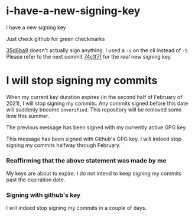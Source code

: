 # i-have-a-new-signing-key
I have a new signing key

Just check github for green checkmarks

[35d6ba9](https://github.com/lexidor/i-have-a-new-signing-key/commit/35d6ba9a6444d55bd74151a98077993ebbf6acf9) doesn't actually sign anything. I used a `-s` on the cli instead of `-S`. Please refer to the next commit [74c1f7f](https://github.com/lexidor/i-have-a-new-signing-key/commit/74c1f7f7db208e5f02e2345d446d863ac96766aa) for the _real_ new signing key.

# I will stop signing my commits

When my current key duration expires (in the second half of February of 2021), I will stop signing my commits.
Any commits signed before this date will suddenly become `Unverified`.
This repository will be removed some time this summer.

The previous message has been signed with my currently active GPG key.

This message has been signed with Github's GPG key.
I will indeed stop signing my commits halfway through February.

### Reaffirming that the above statement was made by me

My keys are about to expire.
I do not intend to keep signing my commits past the expiration date.

### Signing with github's key

I will indeed stop signing my commits in a couple of days.
